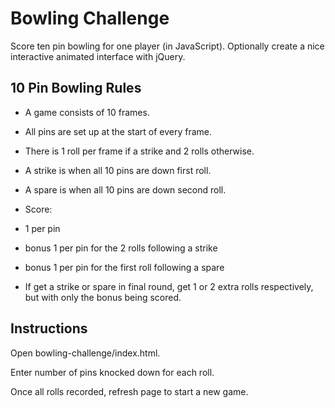 # Bowling Challenge

Score ten pin bowling for one player (in JavaScript). Optionally create a nice interactive animated interface with jQuery.

## 10 Pin Bowling Rules

- A game consists of 10 frames.
- All pins are set up at the start of every frame.
- There is 1 roll per frame if a strike and 2 rolls otherwise.
- A strike is when all 10 pins are down first roll.
- A spare is when all 10 pins are down second roll.
- Score:
 - 1 per pin
 - bonus 1 per pin for the 2 rolls following a strike
 - bonus 1 per pin for the first roll following a spare

- If get a strike or spare in final round, get 1 or 2 extra rolls respectively, but with only the bonus being scored.

## Instructions

Open bowling-challenge/index.html.

Enter number of pins knocked down for each roll.

Once all rolls recorded, refresh page to start a new game.
